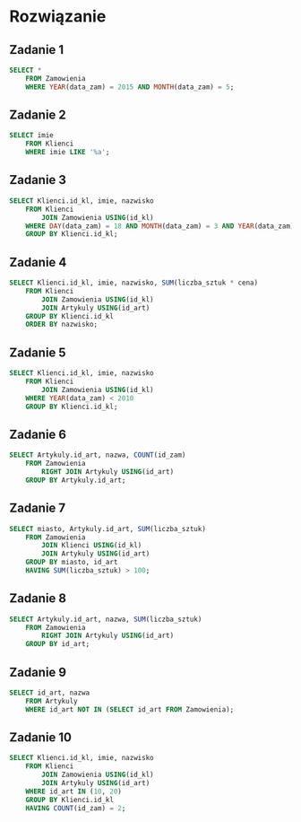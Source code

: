 # Rozwiązanie

## Zadanie 1

```sql
SELECT * 
    FROM Zamowienia 
    WHERE YEAR(data_zam) = 2015 AND MONTH(data_zam) = 5;
```

## Zadanie 2

```sql
SELECT imie 
    FROM Klienci 
    WHERE imie LIKE '%a';
```

## Zadanie 3

```sql
SELECT Klienci.id_kl, imie, nazwisko 
    FROM Klienci 
        JOIN Zamowienia USING(id_kl) 
    WHERE DAY(data_zam) = 18 AND MONTH(data_zam) = 3 AND YEAR(data_zam) = 2016 
    GROUP BY Klienci.id_kl;
```

## Zadanie 4

```sql
SELECT Klienci.id_kl, imie, nazwisko, SUM(liczba_sztuk * cena) 
    FROM Klienci 
        JOIN Zamowienia USING(id_kl) 
        JOIN Artykuly USING(id_art) 
    GROUP BY Klienci.id_kl 
    ORDER BY nazwisko;
```

## Zadanie 5

```sql
SELECT Klienci.id_kl, imie, nazwisko 
    FROM Klienci 
        JOIN Zamowienia USING(id_kl) 
    WHERE YEAR(data_zam) < 2010 
    GROUP BY Klienci.id_kl;
```

## Zadanie 6

```sql
SELECT Artykuly.id_art, nazwa, COUNT(id_zam) 
    FROM Zamowienia 
        RIGHT JOIN Artykuly USING(id_art) 
    GROUP BY Artykuly.id_art;
```

## Zadanie 7

```sql
SELECT miasto, Artykuly.id_art, SUM(liczba_sztuk) 
    FROM Zamowienia 
        JOIN Klienci USING(id_kl) 
        JOIN Artykuly USING(id_art) 
    GROUP BY miasto, id_art
    HAVING SUM(liczba_sztuk) > 100;
```

## Zadanie 8

```sql
SELECT Artykuly.id_art, nazwa, SUM(liczba_sztuk) 
    FROM Zamowienia 
        RIGHT JOIN Artykuly USING(id_art) 
    GROUP BY id_art;
```

## Zadanie 9

```sql
SELECT id_art, nazwa 
    FROM Artykuly 
    WHERE id_art NOT IN (SELECT id_art FROM Zamowienia);
```

## Zadanie 10

```sql
SELECT Klienci.id_kl, imie, nazwisko 
    FROM Klienci 
        JOIN Zamowienia USING(id_kl) 
        JOIN Artykuly USING(id_art) 
    WHERE id_art IN (10, 20) 
    GROUP BY Klienci.id_kl 
    HAVING COUNT(id_zam) = 2;
```
